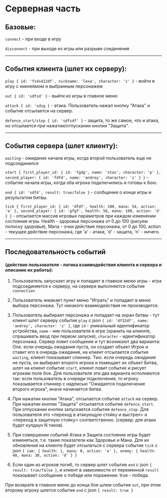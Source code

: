# Серверная часть

## Базовые:

`connect` - при входе в игру

`disconnect` - при выходе из игры или разрыве соединения

____________________________

## События клиента (шлет их серверу):

`play { id: 'fsds412df', nickname: 'lexa', character: 'z' }` - войти в игру с никнеймом и выбранным персонажем

`out { id: 'sdfsd' }` - выйти из игры в главное меню

`attack { id: 'sdsg }` - атака. Пользователь нажал кнопку "Атака" и событие отсылается на сервер.

`defence_start/stop { id: 'sdfsdf' }` - защита, то же самое, что и атака, но отсылается при нажатии/отпускании кнопки "Защита".
____________________________

## События сервера (шлет клиенту):

`waiting` - ожидание начала игры, когда второй пользователь еще не подсоединился

`start { first_player_id: { id: 'fgdg', name: 'stas', character: 'p' }, second_player: { id: 'fdfd', name: 'andrey', character: 'z' } }` - событие начала игры, когда оба игрока подключились и готовы к бою.

`end { id: 'sdfd', result: true/false }` - сообщение о конце игры и результатом битвы.

`tick { first_player_id: { id: 'dfdf', health: 100, mana: 54, action: 'a' }, second_player: { id: 'gfgf', health: 56, mana: 100, action: 'd' } }`  - отсылается массив игровых параметров при каждом изменении состояния игры. Health - здоровье персонажа от 0 до 100 (рисуем полоску здоровья), Mana - очки действия персонажа, от 0 до 100, action - текущее действие персонажа, где 'a' - атака, 'd' - защита, 'n'  - ничего.
___________________________________

## Последовательность событий

#### (действие пользователя - логика взаимодействия клиента и сервера и описание их работы):

1. Пользователь запускает игру и попадает в главное меню игры - игра подсоединяется к серверу, на сервере выполняется событие `connection` 

2. Пользователь жмакает пункт меню "Играть" и попадает в меню выбора персонажа. Тут никакого взаимодействия не производится.

3. Пользователь выбирает персонажа и попадает на экран битвы - тут клиент шлет серверу событие `play` с json `{ id: 'df32df', name: 'andrey', character: 'z' }`, где `id` - уникальный идентификатор устройства, `name` - ник пользователя в игре (хранить на клиенте, спрашивать ввод при первом запуске), `character` - идентификатор персонажа. 
Сервер ловит сообщение и тут возникают два варианта: 
One. если очередь ожидания пуста, он создает объект Игрок и ставит его в очередь ожидания, на клиент отсылается событие `waiting`, клиент показывает спиннер.
Two. если очередь ожидания не пуста, он выбирает второго игрока и помещает их объект Битва, шлет на клиент событие `start`, клиент ловит событие и рисует игрокам поле боя. 
Для пользователя эти два варианта исполняются так: если пользователь в очереди подключения, то игроку показывается спиннер с надписью "Ожидается подключение второго игрока", иначе начинается битва.

4. При нажатии кнопки "Атака", отсылается событие `attack` на сервер. При нажатии кнопки "Защита" отсылается событие `defence_start`. При отпускании кнопки запускается событие `defence_stop`. Для пользователя это <переход в атакующую стойку и выстрел> и <переход в защитную стойку> соответственно. (сервер: для атаки будет кулдаун N тиков).

5. При совершении событий Атака и Защита состояние игры будет изменяться, т.е. такие показатели как Здоровье и Мана. Для их обновления на клиенте будет отсылаться с сервера событие `tick` с json `{ iam: { health: 1, mana: 0, action: 'a' }, enemy: { health: 40, mana: 30, action: 'd' } }`

6. Если один из игроков погиб, то сервер шлет событие `end` с json `{ result: true/false }`, и клиент в зависимости от переменной `result` показывает сообщение о победе или поражении. true - победа.

При возврате в главное меню до конца боя шлем событие `out`, при этом второму игроку шлется событие `end` с json `{ result: true }`
